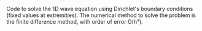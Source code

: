 Code to solve the 1D wave equation using Dirichlet's boundary conditions (fixed values at extremities). The numerical method to solve the problem is the finite
difference method, with order of error O(h²).
